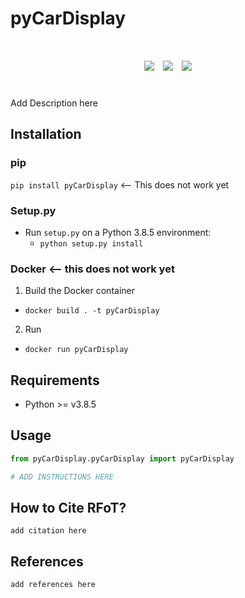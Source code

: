 # pyCarDisplay

<div align="center", style="font-size: 50px">
    <img src="https://github.com/MaksimEkin/pyCarDisplay
/actions/workflows/unittests_ci.yml/badge.svg?branch=main"></img>
    <img src="https://img.shields.io/hexpm/l/plug"></img>
    <img src="https://img.shields.io/badge/python-v3.8.5-blue"></img>
</div>

<br>

Add Description here


## Installation
### pip
```pip install pyCarDisplay``` <-- This does not work yet

### Setup.py
- Run ```setup.py``` on a Python 3.8.5 environment:
	- ```python setup.py install```

### Docker <-- this does not work yet
1. Build the Docker container
- ```docker build . -t pyCarDisplay```
2. Run
- ```docker run pyCarDisplay```

## Requirements
- Python >= v3.8.5

## Usage
```python
from pyCarDisplay.pyCarDisplay import pyCarDisplay

# ADD INSTRUCTIONS HERE
```


## How to Cite RFoT?
```
add citation here
```

## References
```
add references here
```

